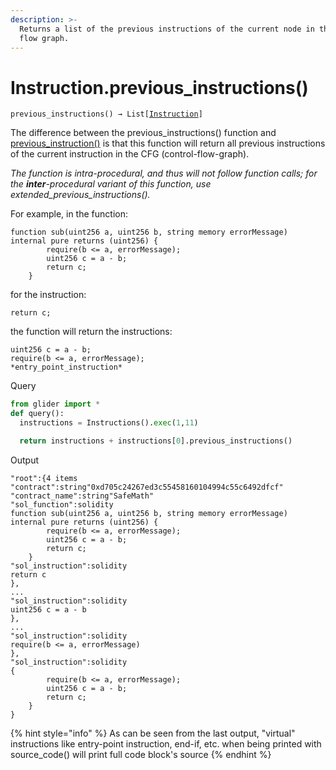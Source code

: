 ```yaml
---
description: >-
  Returns a list of the previous instructions of the current node in the control
  flow graph.
---
```


# Instruction.previous\_instructions()

`previous_instructions() → List[`[`Instruction`](./)`]`

The difference between the previous\_instructions() function and [previous\_instruction()](instruction.previous\_instruction.md) is that this function will return all previous instructions of the current instruction in the CFG (control-flow-graph).

_The function is intra-procedural, and thus will not follow function calls; for the **inter**-procedural variant of this function, use extended\_previous\_instructions()._

For example, in the function:

```solidity
function sub(uint256 a, uint256 b, string memory errorMessage) internal pure returns (uint256) {
        require(b <= a, errorMessage);
        uint256 c = a - b;
        return c;
    }
```

for the instruction:&#x20;

```solidity
return c;
```

the function will return the instructions:

```solidity
uint256 c = a - b;
require(b <= a, errorMessage);
*entry_point_instruction*
```

Query

```python
from glider import *
def query():
  instructions = Instructions().exec(1,11)

  return instructions + instructions[0].previous_instructions()
```

Output

```solidity
"root":{4 items
"contract":string"0xd705c24267ed3c55458160104994c55c6492dfcf"
"contract_name":string"SafeMath"
"sol_function":solidity
function sub(uint256 a, uint256 b, string memory errorMessage) internal pure returns (uint256) {
        require(b <= a, errorMessage);
        uint256 c = a - b;
        return c;
    }
"sol_instruction":solidity
return c
},
...
"sol_instruction":solidity
uint256 c = a - b
},
...
"sol_instruction":solidity
require(b <= a, errorMessage)
},
"sol_instruction":solidity
{
        require(b <= a, errorMessage);
        uint256 c = a - b;
        return c;
    }
}
```



{% hint style="info" %}
As can be seen from the last output, "virtual" instructions like entry-point instruction, end-if, etc. when being printed with source\_code() will print full code block's source
{% endhint %}
